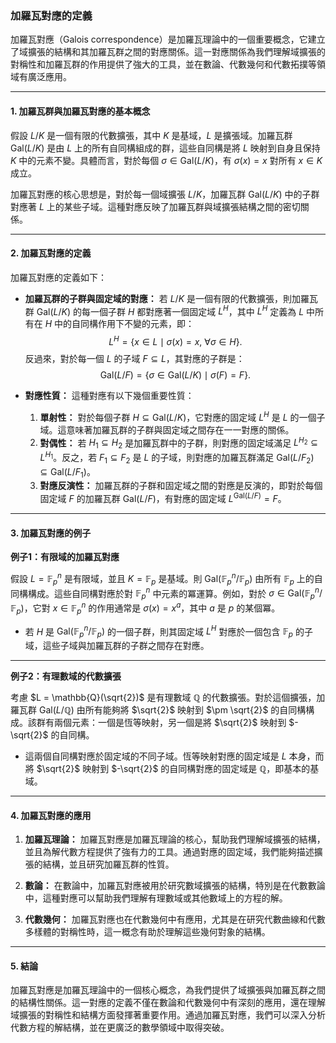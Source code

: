 ### **加羅瓦對應的定義**

加羅瓦對應（Galois correspondence）是加羅瓦理論中的一個重要概念，它建立了域擴張的結構和其加羅瓦群之間的對應關係。這一對應關係為我們理解域擴張的對稱性和加羅瓦群的作用提供了強大的工具，並在數論、代數幾何和代數拓撲等領域有廣泛應用。

---

#### **1. 加羅瓦群與加羅瓦對應的基本概念**

假設 $L/K$ 是一個有限的代數擴張，其中 $K$ 是基域，$L$ 是擴張域。加羅瓦群 $\text{Gal}(L/K)$ 是由 $L$ 上的所有自同構組成的群，這些自同構是將 $L$ 映射到自身且保持 $K$ 中的元素不變。具體而言，對於每個 $\sigma \in \text{Gal}(L/K)$，有 $\sigma(x) = x$ 對所有 $x \in K$ 成立。

加羅瓦對應的核心思想是，對於每一個域擴張 $L/K$，加羅瓦群 $\text{Gal}(L/K)$ 中的子群對應著 $L$ 上的某些子域。這種對應反映了加羅瓦群與域擴張結構之間的密切關係。

---

#### **2. 加羅瓦對應的定義**

加羅瓦對應的定義如下：

- **加羅瓦群的子群與固定域的對應：**
  若 $L/K$ 是一個有限的代數擴張，則加羅瓦群 $\text{Gal}(L/K)$ 的每一個子群 $H$ 都對應著一個固定域 $L^H$，其中 $L^H$ 定義為 $L$ 中所有在 $H$ 中的自同構作用下不變的元素，即：
  $$L^H = \{ x \in L \mid \sigma(x) = x, \ \forall \sigma \in H \}.$$
  反過來，對於每一個 $L$ 的子域 $F \subseteq L$，其對應的子群是：
  $$\text{Gal}(L/F) = \{ \sigma \in \text{Gal}(L/K) \mid \sigma(F) = F \}.$$

- **對應性質：**
  這種對應有以下幾個重要性質：
  1. **單射性：** 對於每個子群 $H \subseteq \text{Gal}(L/K)$，它對應的固定域 $L^H$ 是 $L$ 的一個子域。這意味著加羅瓦群的子群與固定域之間存在一一對應的關係。
  2. **對偶性：** 若 $H_1 \subseteq H_2$ 是加羅瓦群中的子群，則對應的固定域滿足 $L^{H_2} \subseteq L^{H_1}$。反之，若 $F_1 \subseteq F_2$ 是 $L$ 的子域，則對應的加羅瓦群滿足 $\text{Gal}(L/F_2) \subseteq \text{Gal}(L/F_1)$。
  3. **對應反演性：** 加羅瓦群的子群和固定域之間的對應是反演的，即對於每個固定域 $F$ 的加羅瓦群 $\text{Gal}(L/F)$，有對應的固定域 $L^{\text{Gal}(L/F)} = F$。

---

#### **3. 加羅瓦對應的例子**

**例子1：有限域的加羅瓦對應**

假設 $L = \mathbb{F}_p^n$ 是有限域，並且 $K = \mathbb{F}_p$ 是基域。則 $\text{Gal}(\mathbb{F}_p^n/\mathbb{F}_p)$ 由所有 $\mathbb{F}_p$ 上的自同構構成。這些自同構對應於對 $\mathbb{F}_p^n$ 中元素的冪運算。例如，對於 $\sigma \in \text{Gal}(\mathbb{F}_p^n/\mathbb{F}_p)$，它對 $x \in \mathbb{F}_p^n$ 的作用通常是 $\sigma(x) = x^a$，其中 $a$ 是 $p$ 的某個冪。

- 若 $H$ 是 $\text{Gal}(\mathbb{F}_p^n/\mathbb{F}_p)$ 的一個子群，則其固定域 $L^H$ 對應於一個包含 $\mathbb{F}_p$ 的子域，這些子域與加羅瓦群的子群之間存在對應。

---

**例子2：有理數域的代數擴張**

考慮 $L = \mathbb{Q}(\sqrt{2})$ 是有理數域 $\mathbb{Q}$ 的代數擴張。對於這個擴張，加羅瓦群 $\text{Gal}(L/\mathbb{Q})$ 由所有能夠將 $\sqrt{2}$ 映射到 $\pm \sqrt{2}$ 的自同構構成。該群有兩個元素：一個是恆等映射，另一個是將 $\sqrt{2}$ 映射到 $-\sqrt{2}$ 的自同構。

- 這兩個自同構對應於固定域的不同子域。恆等映射對應的固定域是 $L$ 本身，而將 $\sqrt{2}$ 映射到 $-\sqrt{2}$ 的自同構對應的固定域是 $\mathbb{Q}$，即基本的基域。

---

#### **4. 加羅瓦對應的應用**

1. **加羅瓦理論：** 加羅瓦對應是加羅瓦理論的核心，幫助我們理解域擴張的結構，並且為解代數方程提供了強有力的工具。通過對應的固定域，我們能夠描述擴張的結構，並且研究加羅瓦群的性質。

2. **數論：** 在數論中，加羅瓦對應被用於研究數域擴張的結構，特別是在代數數論中，這種對應可以幫助我們理解有理數域或其他數域上的方程的解。

3. **代數幾何：** 加羅瓦對應也在代數幾何中有應用，尤其是在研究代數曲線和代數多樣體的對稱性時，這一概念有助於理解這些幾何對象的結構。

---

#### **5. 結論**

加羅瓦對應是加羅瓦理論中的一個核心概念，為我們提供了域擴張與加羅瓦群之間的結構性關係。這一對應的定義不僅在數論和代數幾何中有深刻的應用，還在理解域擴張的對稱性和結構方面發揮著重要作用。通過加羅瓦對應，我們可以深入分析代數方程的解結構，並在更廣泛的數學領域中取得突破。